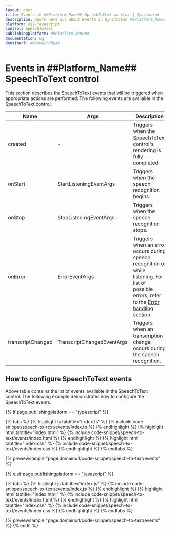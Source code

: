 ```yaml
---
layout: post
title: Events in ##Platform_Name## SpeechToText control | Syncfusion
description: Learn here all about Events in Syncfusion ##Platform_Name## SpeechToText control of Syncfusion Essential JS 2 and more.
platform: ej2-javascript
control: SpeechToText 
publishingplatform: ##Platform_Name##
documentation: ug
domainurl: ##DomainURL##
---
```


# Events in ##Platform_Name## SpeechToText control

This section describes the SpeechToText events that will be triggered when appropriate actions are performed. The following events are available in the SpeechToText control.

|Name|Args|Description|
|---|---|---|
|created|-|Triggers when the SpeechToText control's rendering is fully completed|
|onStart|StartListeningEventArgs|Triggers when the speech recognition begins.|
|onStop|StopListeningEventArgs|Triggers when the speech recognition stops.|
|onError|ErrorEventArgs|Triggers when an error occurs during speech recognition or while listening. For list of possible errors, refer to the [Error handling](./speech-recognition#error-handling) section.|
|transcriptChanged|TranscriptChangedEventArgs|Triggers when an transcription change occurs during the speech recognition.|

## How to configure SpeechToText events

Above table contains the list of events available in the SpeechToText control. The following example demonstrates how to configure the SpeechToText events.

{% if page.publishingplatform == "typescript" %}

{% tabs %}
{% highlight ts tabtitle="index.ts" %}
{% include code-snippet/speech-to-text/events/index.ts %}
{% endhighlight %}
{% highlight html tabtitle="index.html" %}
{% include code-snippet/speech-to-text/events/index.html %}
{% endhighlight %}
{% highlight html tabtitle="index.css" %}
{% include code-snippet/speech-to-text/events/index.css %}
{% endhighlight %}
{% endtabs %}

{% previewsample "page.domainurl/code-snippet/speech-to-text/events" %}

{% elsif page.publishingplatform == "javascript" %}

{% tabs %}
{% highlight js tabtitle="index.js" %}
{% include code-snippet/speech-to-text/events/index.js %}
{% endhighlight %}
{% highlight html tabtitle="index.html" %}
{% include code-snippet/speech-to-text/events/index.html %}
{% endhighlight %}
{% highlight html tabtitle="index.css" %}
{% include code-snippet/speech-to-text/events/index.css %}
{% endhighlight %}
{% endtabs %}

{% previewsample "page.domainurl/code-snippet/speech-to-text/events" %}
{% endif %}
